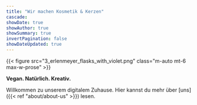 ```yaml
---
title: "Wir machen Kosmetik & Kerzen"
cascade:
showDate: true
showAuthor: true
showSummary: true
invertPagination: false
showDateUpdated: true
---
```


{{< figure src="3_erlenmeyer_flasks_with_violet.png" class="m-auto mt-6 max-w-prose" >}}

**Vegan. Natürlich. Kreativ.**

Willkommen zu unserem digitalem Zuhause. Hier kannst du mehr über [uns]({{< ref "about/about-us" >}}) lesen.